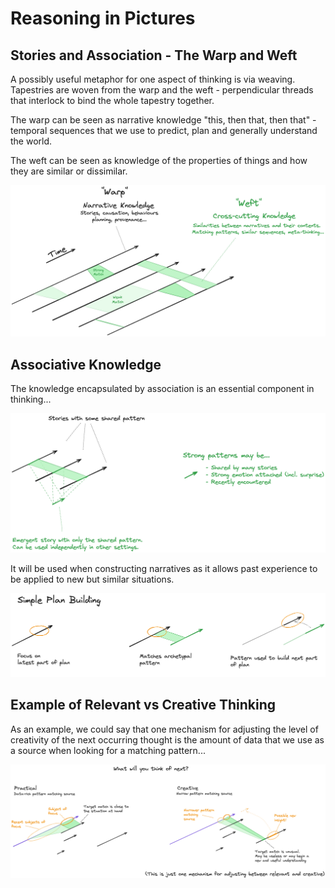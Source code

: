 # Reasoning in Pictures

## Stories and Association - The Warp and Weft
A possibly useful metaphor for one aspect of thinking is via weaving. Tapestries are woven from the warp and the weft - perpendicular threads that interlock to bind the whole tapestry together.

The warp can be seen as narrative knowledge "this, then that, then that" - temporal sequences that we use to predict, plan and generally understand the world. 

The weft can be seen as knowledge of the properties of things and how they are similar or dissimilar.

<img src="../images/fig-weave-warp-and-weft.png" width="900"/>


## Associative Knowledge

The knowledge encapsulated by association is an essential component in thinking...

<img src="../images/fig-weave-associative-knoledge.png" with="900">

It will be used when constructing narratives as it allows past experience to be applied to new but similar situations.

<img src="../images/fig-weave-reasoning-basic.png" width="900">


## Example of Relevant vs Creative Thinking

As an example, we could say that one mechanism for adjusting the level of creativity of the next occurring thought is the amount of data that we use as a source when looking for a matching pattern...

<img src="../images/fig-weave-creativity.png" width="900"/>

